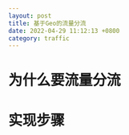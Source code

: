 ```yaml
---
layout: post
title: 基于Geo的流量分流
date: 2022-04-29 11:12:13 +0800
category: traffic
---
```

# 为什么要流量分流

# 实现步骤
